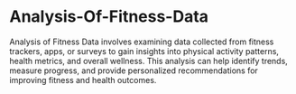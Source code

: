# Analysis-Of-Fitness-Data
Analysis of Fitness Data involves examining data collected from fitness trackers, apps, or surveys to gain insights into physical activity patterns, health metrics, and overall wellness. This analysis can help identify trends, measure progress, and provide personalized recommendations for improving fitness and health outcomes.
